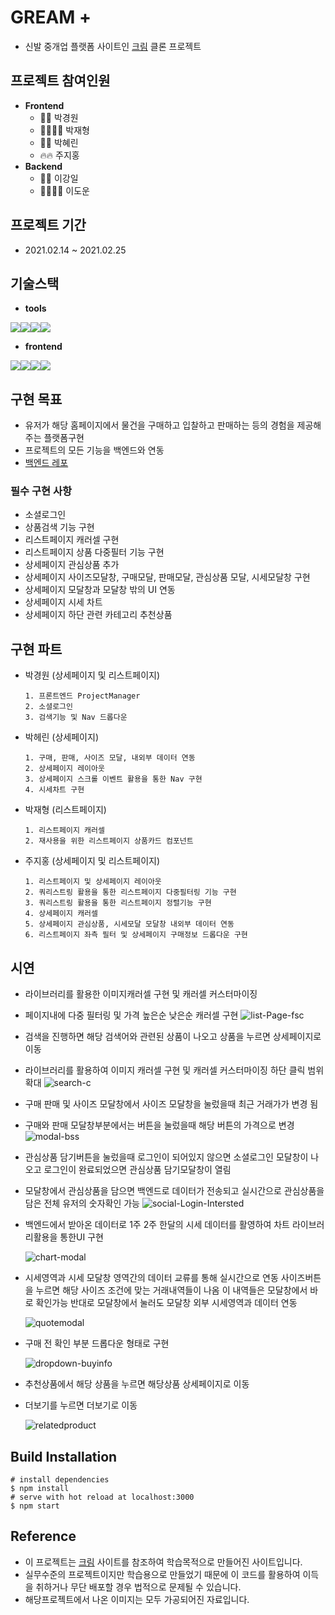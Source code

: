 # GREAM +

- 신발 중개업 플랫폼 사이트인 <a href="https://kream.co.kr/">크림</a> 클론 프로젝트

## **프로젝트 참여인원**

- **Frontend**
  - 🍻🍻 박경원
  - 💪🏻💪🏻 박재형
  - 🦋🦋 박혜린
  - 🔥🔥 주지홍
- **Backend**
  - 🐨🐨 이강일
  - 🐻‍❄️🐻‍❄️ 이도운

## **프로젝트 기간**

- 2021.02.14 ~ 2021.02.25

## **기술스택**

- **tools**

<img src="https://img.shields.io/badge/github-181717?style=for-the-badge&logo=github&logoColor=white"><img src="https://img.shields.io/badge/git-F05032?style=for-the-badge&logo=git&logoColor=white"><img src="https://img.shields.io/badge/Trello-%23026AA7.svg?style=for-the-badge&logo=Trello&logoColor=white"><img src="https://img.shields.io/badge/Slack-4A154B?style=for-the-badge&logo=slack&logoColor=white">

- **frontend**

<img src="https://img.shields.io/badge/html5-E34F26?style=for-the-badge&logo=html5&logoColor=white"><img src="https://img.shields.io/badge/css-1572B6?style=for-the-badge&logo=css3&logoColor=white"><img src="https://img.shields.io/badge/javascript-F7DF1E?style=for-the-badge&logo=javascript&logoColor=black"><img src="https://img.shields.io/badge/react-61DAFB?style=for-the-badge&logo=react&logoColor=black">

## **구현 목표**

- 유저가 해당 홈페이지에서 물건을 구매하고 입찰하고 판매하는 등의 경험을 제공해주는 플랫폼구현
- 프로젝트의 모든 기능을 백엔드와 연동
- <a href="https://github.com/wecode-bootcamp-korea/29-2nd-GREAM-backend.git">백엔드 레포</a>

### 필수 구현 사항

- 소셜로그인
- 상품검색 기능 구현
- 리스트페이지 캐러셀 구현
- 리스트페이지 상품 다중필터 기능 구현
- 상세페이지 관심상품 추가
- 상세페이지 사이즈모달창, 구매모달, 판매모달, 관심상품 모달, 시세모달창 구현
- 상세페이지 모달창과 모달창 밖의 UI 연동
- 상세페이지 시세 차트
- 상세페이지 하단 관련 카테고리 추천상품

## **구현 파트**

- 박경원 (상세페이지 및 리스트페이지)
  ```
  1. 프론트엔드 ProjectManager
  2. 소셜로그인
  3. 검색기능 및 Nav 드롭다운
  ```
- 박헤린 (상세페이지)
  ```
  1. 구매, 판매, 사이즈 모달, 내외부 데이터 연동
  2. 상세페이지 레이아웃
  3. 상세페이지 스크롤 이벤트 활용을 통한 Nav 구현
  4. 시세차트 구현
  ```
- 박재형 (리스트페이지)
  ```
  1. 리스트페이지 캐러셀
  2. 재사용을 위한 리스트페이지 상품카드 컴포넌트
  ```
- 주지홍 (상세페이지 및 리스트페이지)
  ```
  1. 리스트페이지 및 상세페이지 레이아웃
  2. 쿼리스트링 활용을 통한 리스트페이지 다중필터링 기능 구현
  3. 쿼리스트링 활용을 통한 리스트페이지 정렬기능 구현
  4. 상세페이지 캐러셀
  5. 상세페이지 관심상품, 시세모달 모달창 내외부 데이터 연동
  6. 리스트페이지 좌측 필터 및 상세페이지 구매정보 드롭다운 구현
  ```

## **시연**

- 라이브러리를 활용한 이미지캐러셀 구현 및 캐러셀 커스터마이징
- 페이지내에 다중 필터링 및 가격 높은순 낮은순 캐러셀 구현
  <img src="https://i.ibb.co/H2yNNZ5/list-Page-fsc.gif" alt="list-Page-fsc" border="0">
- 검색을 진행하면 해당 검색어와 관련된 상품이 나오고 상품을 누르면 상세페이지로 이동
- 라이브러리를 활용하여 이미지 캐러셀 구현 및 캐러셀 커스터마이징 하단 클릭 범위 확대
  <img src="https://i.ibb.co/rmcRm7V/search-c.gif" alt="search-c" border="0">
- 구매 판매 및 사이즈 모달창에서 사이즈 모달창을 눌렀을때 최근 거래가가 변경 됨
- 구매와 판매 모달창부분에서는 버튼을 눌렀을때 해당 버튼의 가격으로 변경
  <img src="https://i.ibb.co/hW9BgDz/modal-bss.gif" alt="modal-bss" border="0">
- 관심상품 담기버튼을 눌렀을때 로그인이 되어있지 않으면 소셜로그인 모달창이 나오고 로그인이 완료되었으면 관심상품 담기모달창이 열림
- 모달창에서 관심상품을 담으면 백엔드로 데이터가 전송되고 실시간으로 관심상품을 담은 전체 유저의 숫자확인 가능
  <img src="https://i.ibb.co/cFmZD9Y/social-Login-Intersted.gif" alt="social-Login-Intersted" border="0">
- 백엔드에서 받아온 데이터로 1주 2주 한달의 시세 데이터를 활영하여 차트 라이브러리활용을
  통한UI 구현

  <img src="https://i.ibb.co/KFVc4WY/chart-modal.gif" alt="chart-modal" border="0">

- 시세영역과 시세 모달창 영역간의 데이터 교류를 통해 실시간으로 연동 사이즈버튼을 누르면 해당 사이즈 조건에 맞는 거래내역들이 나옴 이 내역들은 모달창에서 바로 확인가능 반대로 모달창에서 눌러도 모달창 외부 시세영역과 데이터 연동
  
  <img src="https://i.ibb.co/Pw8q4zG/quotemodal.gif" alt="quotemodal" border="0">
- 구매 전 확인 부분 드롭다운 형태로 구현
  
  <img src="https://i.ibb.co/D74YvFh/dropdown-buyinfo.gif" alt="dropdown-buyinfo" border="0">
- 추천상품에서 해당 상품을 누르면 해당상품 상세페이지로 이동
- 더보기를 누르면 더보기로 이동
  
  <img src="https://i.ibb.co/1GWLXMn/relatedproduct.gif" alt="relatedproduct" border="0">

## **Build Installation**

```
# install dependencies
$ npm install
# serve with hot reload at localhost:3000
$ npm start
```

## **Reference**

- 이 프로젝트는 <a href="https://kream.co.kr/">크림</a> 사이트를 참조하여 학습목적으로 만들어진 사이트입니다.
- 실무수준의 프로젝트이지만 학습용으로 만들었기 때문에 이 코드를 활용하여 이득을 취하거나 무단 배포할 경우 법적으로 문제될 수 있습니다.
- 해당프로젝트에서 나온 이미지는 모두 가공되어진 자료입니다.
